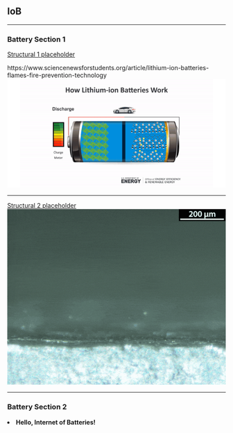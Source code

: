 <h2>IoB</h2>
<hr>
<h3> Battery Section 1 </h3>
<a href="/src/easter_egg.md">Structural 1 placeholder</a>
<p>
https://www.sciencenewsforstudents.org/article/lithium-ion-batteries-flames-fire-prevention-technology
<img src="images/lithuim-ion-battery_diag.gif?raw=true"/>
</p>
<hr>
<p>
<a href="/src/about.md">Structural 2 placeholder</a>
<img src="images/whybatteriesdegenerateoveruses_dendriteformation.gif?raw=true"/>
</p>
<hr>
<h3> Battery Section 2 </h3>
<li><b>Hello, Internet of Batteries!</li>
